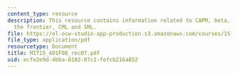 ```yaml
---
content_type: resource
description: This resource contains information related to CAPM, beta, SML, alpha,
  the frontier, CML and SML.
file: https://ol-ocw-studio-app-production.s3.amazonaws.com/courses/15-401-finance-theory-i-fall-2008/ecfe2e9d4bba810207c1fefcb216a852_MIT15_401F08_rec07.pdf
file_type: application/pdf
resourcetype: Document
title: MIT15_401F08_rec07.pdf
uid: ecfe2e9d-4bba-8102-07c1-fefcb216a852
---
```

